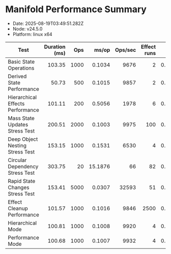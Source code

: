 # Manifold Performance Summary

- Date: 2025-08-19T03:49:51.282Z
- Node: v24.5.0
- Platform: linux x64

| Test | Duration (ms) | Ops | ms/op | Ops/sec | Effect runs | Avg (ms) | Med (ms) | P95 (ms) | P99 (ms) | Min/Max (ms) | CPU u/s (ms) | Mem start/end/Δ (MB) | GC? |
|---|---:|---:|---:|---:|---:|---:|---:|---:|---:|---:|---:|---:|:--:|
| Basic State Operations | 103.35 | 1000 | 0.1034 | 9676 | 2 | 0.0584 | 0.0171 | 0.0171 | 0.0171 | 0.0171/0.0996 | 3.8/1.0 | 38.89/39.34/0.45 |  |
| Derived State Performance | 50.73 | 500 | 0.1015 | 9857 | 2 | 0.0134 | 0.0031 | 0.0031 | 0.0031 | 0.0031/0.0237 | 1.3/0.0 | 39.53/39.61/0.08 |  |
| Hierarchical Effects Performance | 101.11 | 200 | 0.5056 | 1978 | 6 | 0.0082 | 0.0047 | 0.0089 | 0.0089 | 0.0021/0.0256 | 0.5/0.0 | 39.70/39.74/0.04 |  |
| Mass State Updates Stress Test | 200.51 | 2000 | 0.1003 | 9975 | 100 | 0.0013 | 0.0007 | 0.0029 | 0.0070 | 0.0005/0.0212 | 1.7/0.1 | 39.87/40.21/0.34 |  |
| Deep Object Nesting Stress Test | 153.15 | 1000 | 0.1531 | 6530 | 4 | 0.0241 | 0.0059 | 0.0296 | 0.0296 | 0.0031/0.0578 | 23.8/3.0 | 40.31/27.31/-13.00 |  |
| Circular Dependency Stress Test | 303.75 | 20 | 15.1876 | 66 | 82 | 0.0030 | 0.0010 | 0.0031 | 0.0257 | 0.0004/0.1042 | 2.5/0.5 | 27.42/27.80/0.39 |  |
| Rapid State Changes Stress Test | 153.41 | 5000 | 0.0307 | 32593 | 51 | 0.0013 | 0.0006 | 0.0020 | 0.0023 | 0.0005/0.0285 | 2.2/0.0 | 27.90/28.11/0.21 |  |
| Effect Cleanup Performance | 101.57 | 1000 | 0.1016 | 9846 | 2500 | 0.0003 | 0.0002 | 0.0004 | 0.0008 | 0.0001/0.0189 | 4.3/0.5 | 28.22/30.32/2.10 |  |
| Hierarchical Mode | 100.81 | 1000 | 0.1008 | 9920 | 4 | 0.0209 | 0.0044 | 0.0174 | 0.0174 | 0.0002/0.0615 | 1.0/0.0 | 30.90/30.95/0.05 |  |
| Performance Mode | 100.68 | 1000 | 0.1007 | 9932 | 4 | 0.0262 | 0.0040 | 0.0045 | 0.0045 | 0.0002/0.0959 | 0.8/0.0 | 30.97/31.03/0.05 |  |

